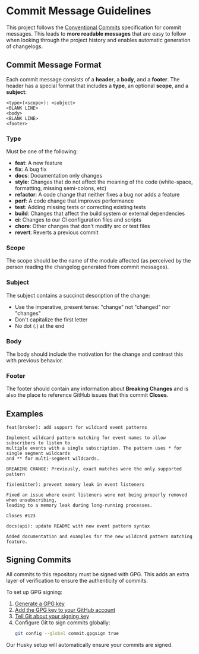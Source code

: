# Commit Message Guidelines

This project follows the [Conventional Commits](https://www.conventionalcommits.org/) specification for commit messages. This leads to **more readable messages** that are easy to follow when looking through the project history and enables automatic generation of changelogs.

## Commit Message Format

Each commit message consists of a **header**, a **body**, and a **footer**. The header has a special format that includes a **type**, an optional **scope**, and a **subject**:

```
<type>(<scope>): <subject>
<BLANK LINE>
<body>
<BLANK LINE>
<footer>
```

### Type

Must be one of the following:

- **feat**: A new feature
- **fix**: A bug fix
- **docs**: Documentation only changes
- **style**: Changes that do not affect the meaning of the code (white-space, formatting, missing semi-colons, etc)
- **refactor**: A code change that neither fixes a bug nor adds a feature
- **perf**: A code change that improves performance
- **test**: Adding missing tests or correcting existing tests
- **build**: Changes that affect the build system or external dependencies
- **ci**: Changes to our CI configuration files and scripts
- **chore**: Other changes that don't modify src or test files
- **revert**: Reverts a previous commit

### Scope

The scope should be the name of the module affected (as perceived by the person reading the changelog generated from commit messages).

### Subject

The subject contains a succinct description of the change:

- Use the imperative, present tense: "change" not "changed" nor "changes"
- Don't capitalize the first letter
- No dot (.) at the end

### Body

The body should include the motivation for the change and contrast this with previous behavior.

### Footer

The footer should contain any information about **Breaking Changes** and is also the place to reference GitHub issues that this commit **Closes**.

## Examples

```
feat(broker): add support for wildcard event patterns

Implement wildcard pattern matching for event names to allow subscribers to listen to
multiple events with a single subscription. The pattern uses * for single segment wildcards
and ** for multi-segment wildcards.

BREAKING CHANGE: Previously, exact matches were the only supported pattern
```

```
fix(emitter): prevent memory leak in event listeners

Fixed an issue where event listeners were not being properly removed when unsubscribing,
leading to a memory leak during long-running processes.

Closes #123
```

```
docs(api): update README with new event pattern syntax

Added documentation and examples for the new wildcard pattern matching feature.
```

## Signing Commits

All commits to this repository must be signed with GPG. This adds an extra layer of verification to ensure the authenticity of commits.

To set up GPG signing:

1. [Generate a GPG key](https://docs.github.com/en/authentication/managing-commit-signature-verification/generating-a-new-gpg-key)
2. [Add the GPG key to your GitHub account](https://docs.github.com/en/authentication/managing-commit-signature-verification/adding-a-gpg-key-to-your-github-account)
3. [Tell Git about your signing key](https://docs.github.com/en/authentication/managing-commit-signature-verification/telling-git-about-your-signing-key)
4. Configure Git to sign commits globally:
   ```bash
   git config --global commit.gpgsign true
   ```

Our Husky setup will automatically ensure your commits are signed.

